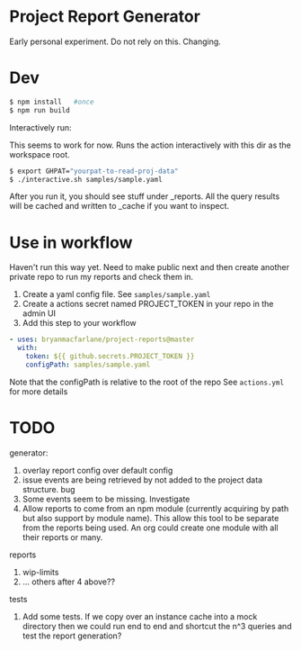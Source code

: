 # Project Report Generator

Early personal experiment.  Do not rely on this.  Changing.

# Dev

```bash
$ npm install   #once
$ npm run build
```

Interactively run:

This seems to work for now.  Runs the action interactively with this dir as the workspace root.

```bash
$ export GHPAT="yourpat-to-read-proj-data"
$ ./interactive.sh samples/sample.yaml
```

After you run it, you should see stuff under _reports.
All the query results will be cached and written to _cache if you want to inspect.

# Use in workflow

Haven't run this way yet.  Need to make public next and then create another private repo to run my reports and check them in.

1. Create a yaml config file.  See `samples/sample.yaml` 
2. Create a actions secret named PROJECT_TOKEN in your repo in the admin UI
3. Add this step to your workflow

```yaml
- uses: bryanmacfarlane/project-reports@master
  with:
    token: ${{ github.secrets.PROJECT_TOKEN }}
    configPath: samples/sample.yaml
```

Note that the configPath is relative to the root of the repo
See `actions.yml` for more details

# TODO

generator:
1. overlay report config over default config
2. issue events are being retrieved by not added to the project data structure.  bug
3. Some events seem to be missing.  Investigate
4. Allow reports to come from an npm module (currently acquiring by path but also support by module name).  This allow this tool to be separate from the reports being used.  An org could create one module with all their reports or many.

reports
1. wip-limits
2. ... others after 4 above??

tests
1.  Add some tests.  If we copy over an instance cache into a mock directory then we could run end to end and shortcut the n^3 queries and test the report generation?
